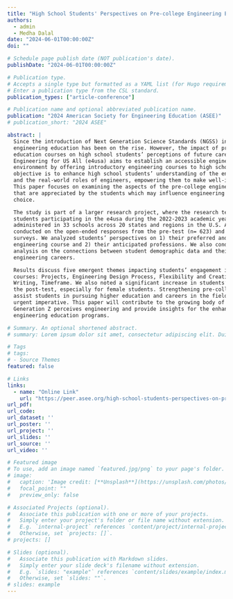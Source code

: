 ```yaml
---
title: "High School Students' Perspectives on Pre-college Engineering Education Courses (Fundamental)"
authors:
  - admin
  - Medha Dalal
date: "2024-06-01T00:00:00Z"
doi: ""

# Schedule page publish date (NOT publication's date).
publishDate: "2024-06-01T00:00:00Z"

# Publication type.
# Accepts a single type but formatted as a YAML list (for Hugo requirements).
# Enter a publication type from the CSL standard.
publication_types: ["article-conference"]

# Publication name and optional abbreviated publication name.
publication: "2024 American Society for Engineering Education (ASEE)"
# publication_short: "2024 ASEE"

abstract: |
  Since the introduction of Next Generation Science Standards (NGSS) in 2013, pre-college
  engineering education has been on the rise. However, the impact of pre-college engineering
  education courses on high school students’ perceptions of future careers remains unclear.
  Engineering for US All (e4usa) aims to establish an accessible engineering education
  environment by offering introductory engineering courses to high school students. The core
  objective is to enhance high school students’ understanding of the engineering design process
  and the real-world roles of engineers, empowering them to make well-informed career choices.
  This paper focuses on examining the aspects of the pre-college engineering education curriculum
  that are appreciated by the students which may influence engineering as their future career
  choice.

  The study is part of a larger research project, where the research team conducted surveys of
  students participating in the e4usa during the 2022-2023 academic year. The survey was
  administered in 33 schools across 20 states and regions in the U.S. A qualitative analysis was
  conducted on the open-ended responses from the pre-test (n= 623) and post-test (n= 296)
  surveys. We analyzed students’ perspectives on 1) their preferred and least favored aspects of the
  engineering course and 2) their anticipated professions. We also conducted a quantitative
  analysis on the connections between student demographic data and their consideration of future
  engineering careers.

  Results discuss five emergent themes impacting students’ engagement in pre-college engineering
  courses: Projects, Engineering Design Process, Flexibility and Creativity, Assignment and
  Writing, Timeframe. We also noted a significant increase in students’ interest in engineering in
  the post-test, especially for female students. Strengthening pre-college engineering education to
  assist students in pursuing higher education and careers in the field of engineering has become an
  urgent imperative. This paper will contribute to the growing body of knowledge on how
  Generation Z perceives engineering and provide insights for the enhancement of future
  engineering education programs.

# Summary. An optional shortened abstract.
# summary: Lorem ipsum dolor sit amet, consectetur adipiscing elit. Duis posuere tellus ac convallis placerat. Proin tincidunt magna sed ex sollicitudin condimentum.

# Tags
# tags:
# - Source Themes
featured: false

# Links
links:
  - name: "Online Link"
    url: "https://peer.asee.org/high-school-students-perspectives-on-pre-college-engineering-education-courses-fundamental"
url_pdf: 
url_code: 
url_dataset: ''
url_poster: ''
url_project: ''
url_slides: ''
url_source: ''
url_video: ''

# Featured image
# To use, add an image named `featured.jpg/png` to your page's folder. 
# image:
#   caption: 'Image credit: [**Unsplash**](https://unsplash.com/photos/jdD8gXaTZsc)'
#   focal_point: ""
#   preview_only: false

# Associated Projects (optional).
#   Associate this publication with one or more of your projects.
#   Simply enter your project's folder or file name without extension.
#   E.g. `internal-project` references `content/project/internal-project/index.md`.
#   Otherwise, set `projects: []`.
# projects: []

# Slides (optional).
#   Associate this publication with Markdown slides.
#   Simply enter your slide deck's filename without extension.
#   E.g. `slides: "example"` references `content/slides/example/index.md`.
#   Otherwise, set `slides: ""`.
# slides: example
---
```


